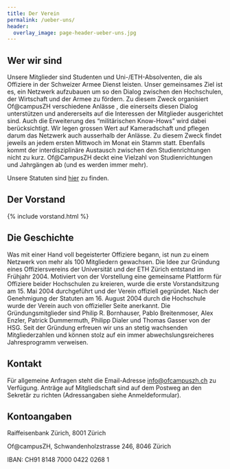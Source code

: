 ```yaml
---
title: Der Verein
permalink: /ueber-uns/
header:
  overlay_image: page-header-ueber-uns.jpg
---
```


## Wer wir sind

Unsere Mitglieder sind Studenten und Uni-/ETH-Absolventen, die als Offiziere in der Schweizer Armee Dienst leisten. Unser gemeinsames Ziel ist es, ein Netzwerk aufzubauen um so den Dialog zwischen den Hochschulen, der Wirtschaft und der Armee zu fördern. Zu diesem Zweck organisiert Of@campusZH verschiedene Anlässe , die einerseits diesen Dialog unterstützen und andererseits auf die Interessen der Mitglieder ausgerichtet sind. Auch die Erweiterung des “militärischen Know-Hows” wird dabei berücksichtigt. Wir legen grossen Wert auf Kameradschaft und pflegen darum das Netzwerk auch ausserhalb der Anlässe. Zu diesem Zweck findet jeweils an jedem ersten Mittwoch im Monat ein Stamm statt. Ebenfalls kommt der interdisziplinäre Austausch zwischen den Studienrichtungen nicht zu kurz. Of@CampusZH deckt eine Vielzahl von Studienrichtungen und Jahrgängen ab (und es werden immer mehr).

Unsere Statuten sind [hier](/downloads/statuten.pdf) zu finden.

## Der Vorstand

{% include vorstand.html %}

## Die Geschichte

Was mit einer Hand voll begeisterter Offiziere begann, ist nun zu einem Netzwerk von mehr als 100 Mitgliedern gewachsen.
Die Idee zur Gr&uuml;ndung eines Offiziersvereins der Universit&auml;t und der ETH Z&uuml;rich entstand im Fr&uuml;hjahr 2004.
Motiviert von der Vorstellung eine gemeinsame Plattform f&uuml;r Offiziere beider Hochschulen zu kreieren, wurde die erste Vorstandsitzung am 15. Mai 2004 durchgef&uuml;hrt und der Verein offiziell gegr&uuml;ndet.
Nach der Genehmigung der Statuten am 16. August 2004 durch die Hochschule wurde der Verein auch von offizieller Seite anerkannt.
Die Gr&uuml;ndungsmitglieder sind Philip R. Bornhauser, Pablo Breitenmoser, Alex Enzler, Patrick Dummermuth, Philipp Dialer und Thomas Gasser von der HSG.
Seit der Gr&uuml;ndung erfreuen wir uns an stetig wachsenden Mitgliederzahlen und k&ouml;nnen stolz auf ein immer abwechslungsreicheres Jahresprogramm verweisen.

## Kontakt

F&uuml;r allgemeine Anfragen steht die Email-Adresse  [info@ofcampuszh.ch](mailto:info@ofcampuszh.ch) zu Verf&uuml;gung. Antr&auml;ge auf Mitgliedschaft sind auf dem Postweg an den Sekret&auml;r zu richten (Adressangaben siehe Anmeldeformular).

## Kontoangaben

Raiffeisenbank Zürich, 8001 Zürich

Of@campusZH, Schwandenholzstrasse 246, 8046 Zürich

IBAN: CH91 8148 7000 0422 0268 1
